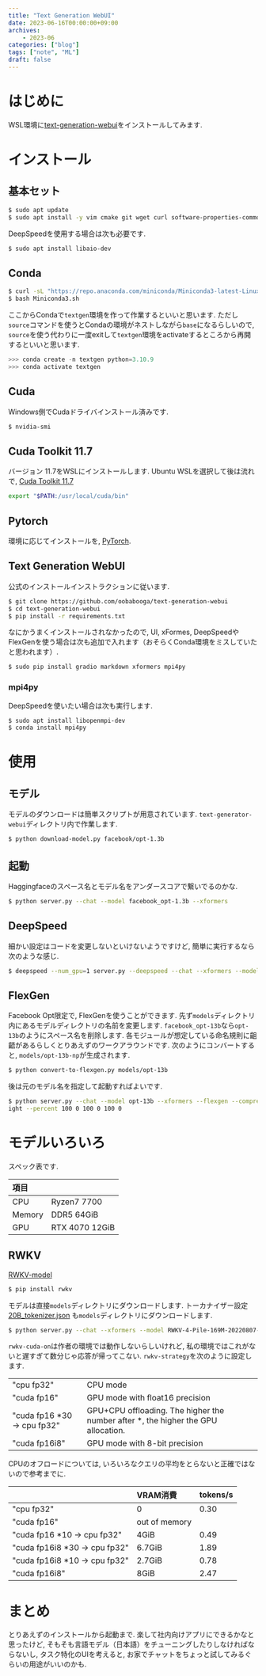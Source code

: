 ```yaml
---
title: "Text Generation WebUI"
date: 2023-06-16T00:00:00+09:00
archives:
    - 2023-06
categories: ["blog"]
tags: ["note", "ML"]
draft: false
---
```

# はじめに
WSL環境に[text-generation-webui](https://github.com/oobabooga/text-generation-webui)をインストールしてみます.

# インストール
## 基本セット
```bash
$ sudo apt update
$ sudo apt install -y vim cmake git wget curl software-properties-common gnupg gnupg2 gnupg1
```

DeepSpeedを使用する場合は次も必要です.

```bash
$ sudo apt install libaio-dev
```

## Conda

```bash
$ curl -sL "https://repo.anaconda.com/miniconda/Miniconda3-latest-Linux-x86_64.sh" > "Miniconda3.sh"
$ bash Miniconda3.sh
```

ここからCondaで`textgen`環境を作って作業するといいと思います.
ただし`source`コマンドを使うとCondaの環境がネストしながら`base`になるらしいので,
`source`を使う代わりに一度exitして`textgen`環境をactivateするところから再開するといいと思います.

```python
>>> conda create -n textgen python=3.10.9
>>> conda activate textgen
```

## Cuda
Windows側でCudaドライバインストール済みです.

```bash
$ nvidia-smi
```

## Cuda Toolkit 11.7
バージョン 11.7をWSLにインストールします. Ubuntu WSLを選択して後は流れで,
[Cuda Toolkit 11.7](https://developer.nvidia.com/cuda-11-7-0-download-archive)


```bash .bashrc
export "$PATH:/usr/local/cuda/bin"
```

## Pytorch 
環境に応じてインストールを, [PyTorch](https://pytorch.org/).

## Text Generation WebUI
公式のインストールインストラクションに従います.

```bash
$ git clone https://github.com/oobabooga/text-generation-webui
$ cd text-generation-webui
$ pip install -r requirements.txt
```

なにかうまくインストールされなかったので, UI, xFormes, DeepSpeedやFlexGenを使う場合は次も追加で入れます（おそらくConda環境をミスしていたと思われます）.

```bash
$ sudo pip install gradio markdown xformers mpi4py
```

### mpi4py
DeepSpeedを使いたい場合は次も実行します.

```bash
$ sudo apt install libopenmpi-dev
$ conda install mpi4py
```

# 使用

## モデル
モデルのダウンロードは簡単スクリプトが用意されています.
`text-generator-webui`ディレクトリ内で作業します.


```bash
$ python download-model.py facebook/opt-1.3b
```

## 起動
Haggingfaceのスペース名とモデル名をアンダースコアで繋いでるのかな.

```bash
$ python server.py --chat --model facebook_opt-1.3b --xformers
```

## DeepSpeed
細かい設定はコードを変更しないといけないようですけど, 簡単に実行するなら次のような感じ.

```bash
$ deepspeed --num_gpu=1 server.py --deepspeed --chat --xformers --model opt-1.3b
```
## FlexGen
Facebook Opt限定で, FlexGenを使うことができます.
先ず`models`ディレクトリ内にあるモデルディレクトリの名前を変更します. `facebook_opt-13b`なら`opt-13b`のようにスペース名を削除します.
各モジュールが想定している命名規則に齟齬があるらしくとりあえずのワークアラウンドです.
次のようにコンバートすると, `models/opt-13b-np`が生成されます.

```bash
$ python convert-to-flexgen.py models/opt-13b
```

後は元のモデル名を指定して起動すればよいです. 
```bash
$ python server.py --chat --model opt-13b --xformers --flexgen --compress-we
ight --percent 100 0 100 0 100 0
```
# モデルいろいろ
スペック表です.

| 項目   |                |
| :----- | :------------- |
| CPU    | Ryzen7 7700    |
| Memory | DDR5 64GiB     |
| GPU    | RTX 4070 12GiB |

## RWKV
[RWKV-model](https://github.com/oobabooga/text-generation-webui/blob/main/docs/RWKV-model.md)
```bash
$ pip install rwkv
```

モデルは直接`models`ディレクトリにダウンロードします.
トーカナイザー設定 [20B_tokenizer.json](https://raw.githubusercontent.com/BlinkDL/ChatRWKV/main/v2/20B_tokenizer.json) も`models`ディレクトリにダウンロードします.

```bash
$ python server.py --chat --xformers --model RWKV-4-Pile-169M-20220807-8023.pth --rwkv-strategy "cuda fp16i8" --rwkv-cuda-on
```

`rwkv-cuda-on`は作者の環境では動作しないらしいけれど, 私の環境ではこれがないと遅すぎて数分じゃ応答が帰ってこない.
`rwkv-strategy`を次のように設定します.

| | |
| :--- | :--- |
| "cpu fp32" | CPU mode |
| "cuda fp16" | GPU mode with float16 precision |
| "cuda fp16 *30 -> cpu fp32"| GPU+CPU offloading. The higher the number after *, the higher the GPU allocation.|
| "cuda fp16i8"| GPU mode with 8-bit precision |

CPUのオフロードについては, いろいろなクエリの平均をとらないと正確ではないので参考までに.

| | VRAM消費 |tokens/s |
| :--- | :--- | :--- |
| "cpu fp32" | 0 | 0.30 |
| "cuda fp16" | out of memory ||
| "cuda fp16 *10 -> cpu fp32" | 4GiB | 0.49 |
| "cuda fp16i8 *30 -> cpu fp32" | 6.7GiB | 1.89 |
| "cuda fp16i8 *10 -> cpu fp32" | 2.7GiB | 0.78 |
| "cuda fp16i8" | 8GiB | 2.47 |

# まとめ
とりあえずのインストールから起動まで. 楽して社内向けアプリにできるかなと思ったけど,
そもそも言語モデル（日本語）をチューニングしたりしなければならないし, タスク特化のUIを考えると,
お家でチャットをちょっと試してみるぐらいの用途がいいのかも.

